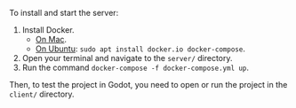 To install and start the server:

1. Install Docker.
   - [On Mac](https://docs.docker.com/docker-for-mac/install/).
   - [On Ubuntu](https://docs.docker.com/engine/install/ubuntu/): `sudo apt install docker.io docker-compose`.
1. Open your terminal and navigate to the `server/` directory.
1. Run the command `docker-compose -f docker-compose.yml up`.


Then, to test the project in Godot, you need to open or run the project in the `client/` directory.
